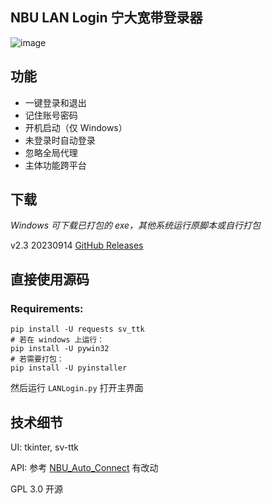 ## NBU LAN Login 宁大宽带登录器

![image](https://github.com/zetaloop/nbulanlogin/assets/36418285/219ae4c3-e997-49a5-aab7-6500e955ebdc)

## 功能

- 一键登录和退出
- 记住账号密码
- 开机启动（仅 Windows）
- 未登录时自动登录
- 忽略全局代理
- 主体功能跨平台

## 下载

*Windows 可下载已打包的 exe，其他系统运行原脚本或自行打包*

v2.3 20230914 [GitHub Releases](https://github.com/zetaloop/nbulanlogin/releases/latest)

## 直接使用源码

### Requirements: 
```
pip install -U requests sv_ttk
# 若在 windows 上运行：
pip install -U pywin32
# 若需要打包：
pip install -U pyinstaller
```
然后运行 `LANLogin.py` 打开主界面

## 技术细节

UI: tkinter, sv-ttk

API: 参考 [NBU_Auto_Connect](https://github.com/BytePrince/NBU_Auto_Connect) 有改动

GPL 3.0 开源
